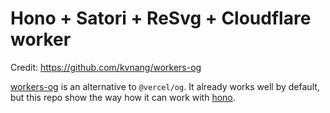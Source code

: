 # Hono + Satori + ReSvg + Cloudflare worker

Credit: https://github.com/kvnang/workers-og

[workers-og](https://github.com/kvnang/workers-og) is an alternative to `@vercel/og`. It already works well by default, but this repo show the way how it can work with [hono](https://hono.dev/).
